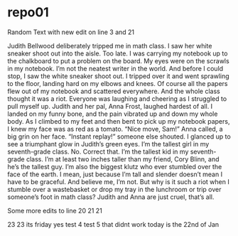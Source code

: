 # repo01

Random Text with new edit on line 3 and 21

Judith Bellwood deliberately tripped me in math class.
I saw her white sneaker shoot out into the aisle. Too late.
I was carrying my notebook up to the chalkboard to put a problem on the board. My eyes were on the scrawls in my notebook. I’m not the neatest writer in the world.
And before I could stop, I saw the white sneaker shoot out. I tripped over it and went sprawling to the floor, landing hard on my elbows and knees. Of course all the papers flew out of my notebook and scattered everywhere.
And the whole class thought it was a riot. Everyone was laughing and cheering as I struggled to pull myself up. Judith and her pal, Anna Frost, laughed hardest of all.
I landed on my funny bone, and the pain vibrated up and down my whole body. As I climbed to my feet and then bent to pick up my notebook papers, I knew my face was as red as a tomato.
“Nice move, Sam!” Anna called, a big grin on her face.
“Instant replay!” someone else shouted.
I glanced up to see a triumphant glow in Judith’s green eyes.
I’m the tallest girl in my seventh-grade class. No. Correct that. I’m the tallest kid in my seventh-grade class. I’m at least two inches taller than my friend, Cory Blinn, and he’s the tallest guy.
I’m also the biggest klutz who ever stumbled over the face of the earth. I mean, just because I’m tall and slender doesn’t mean I have to be graceful. And believe me, I’m not.
But why is it such a riot when I stumble over a wastebasket or drop my tray in the lunchroom or trip over someone’s foot in math class?
Judith and Anna are just cruel, that’s all.


Some more edits to line 20
21 21

23 23 its friday yes
test 4
test 5
that didnt work
today is the 22nd of Jan
